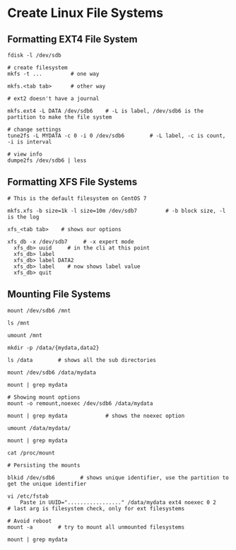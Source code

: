 # Create Linux File Systems

## Formatting EXT4 File System

    fdisk -l /dev/sdb

    # create filesystem
    mkfs -t ...         # one way

    mkfs.<tab tab>      # other way

    # ext2 doesn't have a journal

    mkfs.ext4 -L DATA /dev/sdb6    # -L is label, /dev/sdb6 is the partition to make the file system

    # change settings
    tune2fs -L MYDATA -c 0 -i 0 /dev/sdb6        # -L label, -c is count, -i is interval

    # view info
    dumpe2fs /dev/sdb6 | less

## Formatting XFS File Systems

    # This is the default filesystem on CentOS 7

    mkfs.xfs -b size=1k -l size=10m /dev/sdb7         # -b block size, -l is the log

    xfs_<tab tab>    # shows our options

    xfs_db -x /dev/sdb7     # -x expert mode
      xfs_db> uuid     # in the cli at this point
      xfs_db> label
      xfs_db> label DATA2
      xfs_db> label    # now shows label value
      xfs_db> quit

## Mounting File Systems

    mount /dev/sdb6 /mnt

    ls /mnt

    umount /mnt

    mkdir -p /data/{mydata,data2}

    ls /data        # shows all the sub directories

    mount /dev/sdb6 /data/mydata

    mount | grep mydata

    # Showing mount options
    mount -o remount,noexec /dev/sdb6 /data/mydata

    mount | grep mydata            # shows the noexec option

    umount /data/mydata/

    mount | grep mydata

    cat /proc/mount

    # Persisting the mounts

    blkid /dev/sdb6        # shows unique identifier, use the partition to get the unique identifier

    vi /etc/fstab
        Paste in UUID="................." /data/mydata ext4 noexec 0 2            # last arg is filesystem check, only for ext filesystems

    # Avoid reboot
    mount -a        # try to mount all unmounted filesystems

    mount | grep mydata

    
    
    





